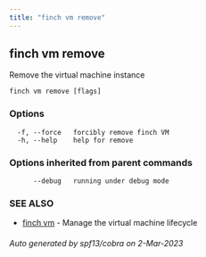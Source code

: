 ```yaml
---
title: "finch vm remove"
---
```

## finch vm remove

Remove the virtual machine instance

```
finch vm remove [flags]
```

### Options

```
  -f, --force   forcibly remove finch VM
  -h, --help    help for remove
```

### Options inherited from parent commands

```
      --debug   running under debug mode
```

### SEE ALSO

* [finch vm](../finch_vm/)	 - Manage the virtual machine lifecycle

###### Auto generated by spf13/cobra on 2-Mar-2023

